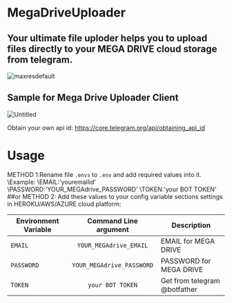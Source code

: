 # MegaDriveUploader
## Your ultimate file uploder helps you to upload files directly to your MEGA DRIVE cloud storage from telegram.

![maxresdefault](https://user-images.githubusercontent.com/72473589/124545699-23d2e480-de47-11eb-83fd-a32c1352c6ab.jpg)

## Sample for Mega Drive Uploader Client
![Untitled](https://user-images.githubusercontent.com/72473589/125878039-32d7a5de-7cd9-48e0-8c37-aea2af6f36d2.png)

Obtain your own api id: https://core.telegram.org/api/obtaining_api_id

# Usage

METHOD 1:Rename file `.envs` to `.env` and add required values into it.
\Example:
  \EMAIL:'youremailid'
  \PASSWORD:'YOUR_MEGAdrive_PASSWORD'
  \TOKEN:'your BOT TOKEN'
##or
METHOD 2: Add these values to your config variable sections settings in HEROKU/AWS/AZURE cloud platform:

| Environment Variable     | Command Line argument | Description                                                  
|--------------------------|:-----------------------:|---------------------------------------------------------------|
| `EMAIL`                    | `YOUR_MEGAdrive_EMAIL`               | EMAIL for MEGA DRIVE                | 
| `PASSWORD`                 | `YOUR_MEGAdrive_PASSWORD`            | PASSWORD  for MEGA DRIVE                |
| `TOKEN`                    | `your BOT TOKEN`      | Get from telegram @botfather |                              |


